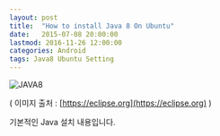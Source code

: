 ```yaml
---
layout: post
title:  "How to install Java 8 On Ubuntu"
date:   2015-07-08 20:00:00
lastmod: 2016-11-26 12:00:00 
categories: Android
tags: Java8 Ubuntu Setting
---
```


![JAVA8](https://eclipse.org/xtend/images/java8_logo.png)

( 이미지 출처 : [https://eclipse.org](https://eclipse.org) )

기본적인 Java 설치 내용입니다.
